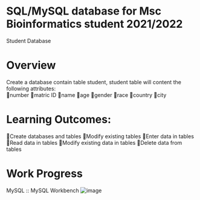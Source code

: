 # SQL/MySQL database for Msc Bioinformatics student 2021/2022

Student Database

# Overview
Create a database contain table student, student table will content the following attributes: <br>
🔸number
🔸matric ID
🔸name
🔸age 
🔸gender
🔸race
🔸country
🔸city

# Learning Outcomes:
🔸Create databases and tables
🔸Modify existing tables 
🔸Enter data in tables
🔸Read data in tables
🔸Modify existing data in tables
🔸Delete data from tables

# Work Progress
MySQL :: MySQL Workbench
![image](https://user-images.githubusercontent.com/127811480/232024253-26b99306-0d0e-4a21-815a-f311ab362f3f.png)
